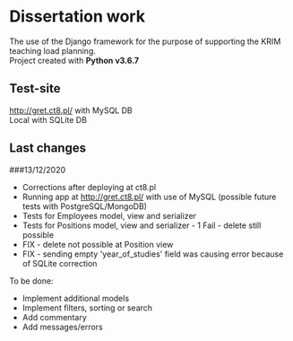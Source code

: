 # Dissertation work

The use of the Django framework for the purpose of supporting the KRIM teaching load planning.\
Project created with **Python v3.6.7**

## Test-site

http://gret.ct8.pl/ with MySQL DB\
Local with SQLite DB

## Last changes
###13/12/2020

- Corrections after deploying at ct8.pl
- Running app at http://gret.ct8.pl/ with use of MySQL (possible future tests with PostgreSQL/MongoDB)
- Tests for Employees model, view and serializer
- Tests for Positions model, view and serializer - 1 Fail - delete still possible
- FIX - delete not possible at Position view
- FIX - sending empty 'year_of_studies' field was causing error because of SQLite correction

To be done:

- Implement additional models
- Implement filters, sorting or search
- Add commentary
- Add messages/errors
